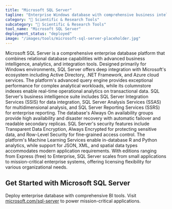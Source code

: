 ```yaml
---
title: "Microsoft SQL Server"
tagline: "Enterprise Windows database with comprehensive business intelligence"
category: "🔬 Scientific & Research Tools"
subcategory: "🔬 Scientific & Research Tools"
tool_name: "Microsoft SQL Server"
deployment_status: "deployed"
image: "/images/tools/microsoft-sql-server-placeholder.jpg"
---
```

Microsoft SQL Server is a comprehensive enterprise database platform that combines relational database capabilities with advanced business intelligence, analytics, and integration tools. Designed primarily for Windows environments, SQL Server offers deep integration with Microsoft's ecosystem including Active Directory, .NET Framework, and Azure cloud services. The platform's advanced query engine provides exceptional performance for complex analytical workloads, while its columnstore indexes enable real-time operational analytics on transactional data. SQL Server's business intelligence suite includes SQL Server Integration Services (SSIS) for data integration, SQL Server Analysis Services (SSAS) for multidimensional analysis, and SQL Server Reporting Services (SSRS) for enterprise reporting. The database's Always On availability groups provide high availability and disaster recovery with automatic failover and readable secondary replicas. SQL Server's security features include Transparent Data Encryption, Always Encrypted for protecting sensitive data, and Row-Level Security for fine-grained access control. The platform's Machine Learning Services enable in-database R and Python analytics, while support for JSON, XML, and spatial data types accommodates modern application requirements. With editions ranging from Express (free) to Enterprise, SQL Server scales from small applications to mission-critical enterprise systems, offering licensing flexibility for various organizational needs.

## Get Started with Microsoft SQL Server

Deploy enterprise database with comprehensive BI tools. Visit [microsoft.com/sql-server](https://www.microsoft.com/sql-server) to power mission-critical applications.
